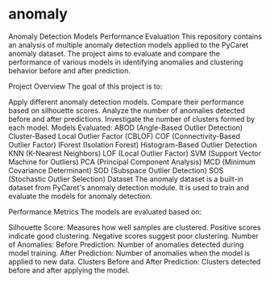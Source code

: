 # anomaly
Anomaly Detection Models Performance Evaluation
This repository contains an analysis of multiple anomaly detection models applied to the PyCaret anomaly dataset. The project aims to evaluate and compare the performance of various models in identifying anomalies and clustering behavior before and after prediction.

Project Overview
The goal of this project is to:

Apply different anomaly detection models.
Compare their performance based on silhouette scores.
Analyze the number of anomalies detected before and after predictions.
Investigate the number of clusters formed by each model.
Models Evaluated:
ABOD (Angle-Based Outlier Detection)
Cluster-Based Local Outlier Factor (CBLOF)
COF (Connectivity-Based Outlier Factor)
IForest (Isolation Forest)
Histogram-Based Outlier Detection
KNN (K-Nearest Neighbors)
LOF (Local Outlier Factor)
SVM (Support Vector Machine for Outliers)
PCA (Principal Component Analysis)
MCD (Minimum Covariance Determinant)
SOD (Subspace Outlier Detection)
SOS (Stochastic Outlier Selection)
Dataset
The anomaly dataset is a built-in dataset from PyCaret's anomaly detection module. It is used to train and evaluate the models for anomaly detection.

Performance Metrics
The models are evaluated based on:

Silhouette Score: Measures how well samples are clustered.
Positive scores indicate good clustering.
Negative scores suggest poor clustering.
Number of Anomalies:
Before Prediction: Number of anomalies detected during model training.
After Prediction: Number of anomalies when the model is applied to new data.
Clusters Before and After Prediction:
Clusters detected before and after applying the model.
